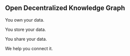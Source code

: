 <script type="application/ld+json">
  {
  "@context": "context.jsonld",
  "seeAlso": [
    "resource/extra_graph",
    "odkg"
  ]
}
 </script>

## Open Decentralized Knowledge Graph

You own your data.

You store your data.

You share your data. 

We help you connect it.


